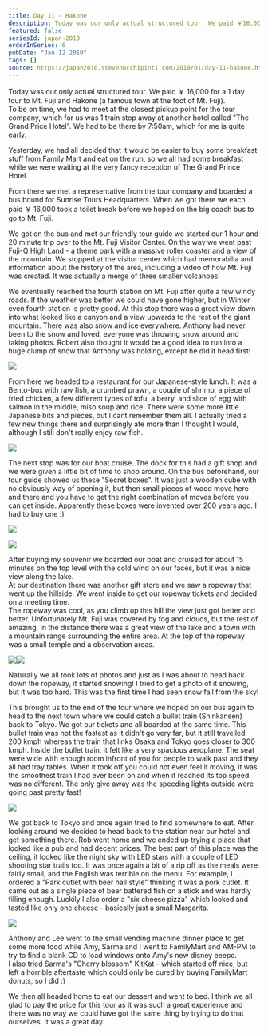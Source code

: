 ```yaml
---
title: Day 11 - Hakone
description: Today was our only actual structured tour. We paid ￥16,000 for a 1 day tour to Mt. Fuji and Hakone (a famous town at the foot of Mt. Fuji). ...
featured: false
seriesId: japan-2010
orderInSeries: 6
pubDate: "Jan 12 2010"
tags: []
source: https://japan2010.stevenocchipinti.com/2010/01/day-11-hakone.html
---
```


Today was our only actual structured tour. We paid ￥ 16,000 for a 1 day tour to Mt. Fuji and Hakone (a famous town at the foot of Mt. Fuji).  
To be on time, we had to meet at the closest pickup point for the tour company, which for us was 1 train stop away at another hotel called "The Grand Price Hotel". We had to be there by 7:50am, which for me is quite early.

Yesterday, we had all decided that it would be easier to buy some breakfast stuff from Family Mart and eat on the run, so we all had some breakfast while we were waiting at the very fancy reception of The Grand Prince Hotel.

From there we met a representative from the tour company and boarded a bus bound for Sunrise Tours Headquarters. When we got there we each paid ￥ 16,000 took a toilet break before we hoped on the big coach bus to go to Mt. Fuji.

We got on the bus and met our friendly tour guide we started our 1 hour and 20 minute trip over to the Mt. Fuji Visitor Center. On the way we went past Fuji-Q High Land - a theme park with a massive roller coaster and a view of the mountain. We stopped at the visitor center which had memorabilia and information about the history of the area, including a video of how Mt. Fuji was created. It was actually a merge of three smaller volcanoes!

We eventually reached the fourth station on Mt. Fuji after quite a few windy roads. If the weather was better we could have gone higher, but in Winter even fourth station is pretty good. At this stop there was a great view down into what looked like a canyon and a view upwards to the rest of the giant mountain. There was also snow and ice everywhere. Anthony had never been to the snow and loved, everyone was throwing snow around and taking photos. Robert also thought it would be a good idea to run into a huge clump of snow that Anthony was holding, except he did it head first!

[![](https://2.bp.blogspot.com/_l2YQkMP1pOU/S0xeBUBGbiI/AAAAAAAAAXQ/iWnd-HUaYDk/s320/DSC_0120-1.JPG)](https://2.bp.blogspot.com/_l2YQkMP1pOU/S0xeBUBGbiI/AAAAAAAAAXQ/iWnd-HUaYDk/s1600-h/DSC_0120-1.JPG)

From here we headed to a restaurant for our Japanese-style lunch. It was a Bento-box with raw fish, a crumbed prawn, a couple of shrimp, a piece of fried chicken, a few different types of tofu, a berry, and slice of egg with salmon in the middle, miso soup and rice. There were some more little Japanese bits and pieces, but I cant remember them all. I actually tried a few new things there and surprisingly ate more than I thought I would, although I still don't really enjoy raw fish.

[![](https://2.bp.blogspot.com/_l2YQkMP1pOU/S0xeU7IguQI/AAAAAAAAAXY/aQRnO38obBM/s320/DSC_0104.JPG)](https://2.bp.blogspot.com/_l2YQkMP1pOU/S0xeU7IguQI/AAAAAAAAAXY/aQRnO38obBM/s1600-h/DSC_0104.JPG)

The next stop was for our boat cruise. The dock for this had a gift shop and we were given a little bit of time to shop around. On the bus beforehand, our tour guide showed us these "Secret boxes". It was just a wooden cube with no obviously way of opening it, but then small pieces of wood move here and there and you have to get the right combination of moves before you can get inside. Apparently these boxes were invented over 200 years ago. I had to buy one :)

[![](https://3.bp.blogspot.com/_l2YQkMP1pOU/S0xfC6Ld4VI/AAAAAAAAAXg/3XYaVQG_YKo/s320/DSC_0328.JPG)](https://3.bp.blogspot.com/_l2YQkMP1pOU/S0xfC6Ld4VI/AAAAAAAAAXg/3XYaVQG_YKo/s1600-h/DSC_0328.JPG)

[![](https://4.bp.blogspot.com/_l2YQkMP1pOU/S0xfGGcVCRI/AAAAAAAAAXo/epcjGkSI_dw/s320/DSC_0329.JPG)](https://4.bp.blogspot.com/_l2YQkMP1pOU/S0xfGGcVCRI/AAAAAAAAAXo/epcjGkSI_dw/s1600-h/DSC_0329.JPG)

After buying my souvenir we boarded our boat and cruised for about 15 minutes on the top level with the cold wind on our faces, but it was a nice view along the lake.  
At our destination there was another gift store and we saw a ropeway that went up the hillside. We went inside to get our ropeway tickets and decided on a meeting time.  
The ropeway was cool, as you climb up this hill the view just got better and better. Unfortunately Mt. Fuji was covered by fog and clouds, but the rest of amazing. In the distance there was a great view of the lake and a town with a mountain range surrounding the entire area. At the top of the ropeway was a small temple and a observation areas.

[![](https://4.bp.blogspot.com/_l2YQkMP1pOU/S0xglXXEkkI/AAAAAAAAAYI/j2r5psUK86o/s320/DSC_0199.JPG)](https://4.bp.blogspot.com/_l2YQkMP1pOU/S0xglXXEkkI/AAAAAAAAAYI/j2r5psUK86o/s1600-h/DSC_0199.JPG)[![](https://4.bp.blogspot.com/_l2YQkMP1pOU/S0xgqrgTS5I/AAAAAAAAAYQ/yazFC4bYg8s/s320/DSC_0284.JPG)](https://4.bp.blogspot.com/_l2YQkMP1pOU/S0xgqrgTS5I/AAAAAAAAAYQ/yazFC4bYg8s/s1600-h/DSC_0284.JPG)

Naturally we all took lots of photos and just as I was about to head back down the ropeway, it started snowing! I tried to get a photo of it snowing, but it was too hard. This was the first time I had seen snow fall from the sky!

This brought us to the end of the tour where we hoped on our bus again to head to the next town where we could catch a bullet train (Shinkansen) back to Tokyo. We got our tickets and all boarded at the same time. This bullet train was not the fastest as it didn't go very far, but it still travelled 200 kmph whereas the train that links Osaka and Tokyo goes closer to 300 kmph. Inside the bullet train, it felt like a very spacious aeroplane. The seat were wide with enough room infront of you for people to walk past and they all had tray tables. When it took off you could not even feel it moving, it was the smoothest train I had ever been on and when it reached its top speed was no different. The only give away was the speeding lights outside were going past pretty fast!

[![](https://3.bp.blogspot.com/_l2YQkMP1pOU/S0xgy1M1TRI/AAAAAAAAAYY/Dzb-fAWB-CI/s320/DSC_0320.JPG)](https://3.bp.blogspot.com/_l2YQkMP1pOU/S0xgy1M1TRI/AAAAAAAAAYY/Dzb-fAWB-CI/s1600-h/DSC_0320.JPG)

We got back to Tokyo and once again tried to find somewhere to eat. After looking around we decided to head back to the station near our hotel and get something there. Rob went home and we ended up trying a place that looked like a pub and had decent prices. The best part of this place was the ceiling, it looked like the night sky with LED stars with a couple of LED shooting star trails too. It was once again a bit of a rip off as the meals were fairly small, and the English was terrible on the menu. For example, I ordered a "Park cutlet with beer hall style" thinking it was a pork cutlet. It came out as a single piece of beer battered fish on a stick and was hardly filling enough. Luckily I also order a "six cheese pizza" which looked and tasted like only one cheese - basically just a small Margarita.

[![](https://2.bp.blogspot.com/_l2YQkMP1pOU/S0xg6bmWb5I/AAAAAAAAAYg/DCCqLlRHecE/s320/DSC_0327.JPG)](https://2.bp.blogspot.com/_l2YQkMP1pOU/S0xg6bmWb5I/AAAAAAAAAYg/DCCqLlRHecE/s1600-h/DSC_0327.JPG)

Anthony and Lee went to the small vending machine dinner place to get some more food while Amy, Sarma and I went to FamilyMart and AM-PM to try to find a blank CD to load windows onto Amy's new disney eeepc.  
I also tried Sarma's "Cherry blossom" KitKat - which started off nice, but left a horrible aftertaste which could only be cured by buying FamilyMart donuts, so I did :)

We then all headed home to eat our dessert and went to bed. I think we all glad to pay the price for this tour as it was such a great experience and there was no way we could have got the same thing by trying to do that ourselves. It was a great day.
